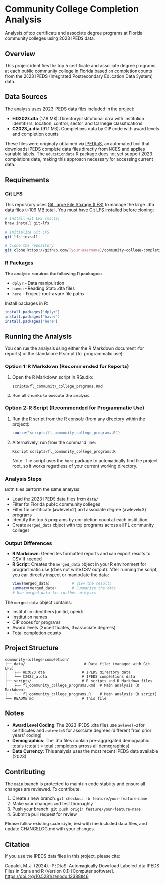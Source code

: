 # Community College Completion Analysis

Analysis of top certificate and associate degree programs at Florida community colleges using 2023 IPEDS data.

## Overview

This project identifies the top 5 certificate and associate degree programs at each public community college in Florida based on completion counts from the 2023 IPEDS (Integrated Postsecondary Education Data System) data.

## Data Sources

The analysis uses 2023 IPEDS data files included in the project:

- **HD2023.dta** (17.8 MB): Directory/institutional data with institution identifiers, location, control, sector, and Carnegie classifications
- **C2023_a.dta** (91.1 MB): Completions data by CIP code with award levels and completion counts

These files were originally obtained via [IPEDtaS](https://github.com/ttalVlatt/IPEDtaS), an automated tool that downloads IPEDS complete data files directly from NCES and applies variable labels. The `educationdata` R package does not yet support 2023 completions data, making this approach necessary for accessing current data.

## Requirements

### Git LFS

This repository uses [Git Large File Storage (LFS)](https://git-lfs.github.com/) to manage the large .dta data files (~109 MB total). You must have Git LFS installed before cloning:

```bash
# Install Git LFS (macOS)
brew install git-lfs

# Initialize Git LFS
git lfs install

# Clone the repository
git clone https://github.com/[your-username]/community-college-completion.git
```

### R Packages

The analysis requires the following R packages:

- `dplyr` - Data manipulation
- `haven` - Reading Stata .dta files
- `here` - Project-root-aware file paths

Install packages in R:

```r
install.packages('dplyr')
install.packages('haven')
install.packages('here')
```

## Running the Analysis

You can run the analysis using either the R Markdown document (for reports) or the standalone R script (for programmatic use):

### Option 1: R Markdown (Recommended for Reports)

1. Open the R Markdown script in RStudio:
   ```
   scripts/fl_community_college_programs.Rmd
   ```

2. Run all chunks to execute the analysis

### Option 2: R Script (Recommended for Programmatic Use)

1. Run the R script from the R console (from any directory within the project):
   ```r
   source("scripts/fl_community_college_programs.R")
   ```

2. Alternatively, run from the command line:
   ```bash
   Rscript scripts/fl_community_college_programs.R
   ```

   Note: The script uses the `here` package to automatically find the project root, so it works regardless of your current working directory.

### Analysis Steps

Both files perform the same analysis:
- Load the 2023 IPEDS data files from `data/`
- Filter for Florida public community colleges
- Filter for certificate (awlevel=2) and associate degree (awlevel=3) programs
- Identify the top 5 programs by completion count at each institution
- Create `merged_data` object with top programs across all FL community colleges

### Output Differences

- **R Markdown**: Generates formatted reports and can export results to CSV if needed
- **R Script**: Creates the `merged_data` object in your R environment for programmatic use (does not write CSV output). After running the script, you can directly inspect or manipulate the data:
  ```r
  View(merged_data)          # View the results
  summary(merged_data)       # Summarize the data
  # Use merged_data for further analysis
  ```

The `merged_data` object contains:
- Institution identifiers (unitid, opeid)
- Institution names
- CIP codes for programs
- Award levels (2=certificates, 3=associate degrees)
- Total completion counts

## Project Structure

```
community-college-completion/
├── data/                           # Data files (managed with Git LFS)
│   ├── HD2023.dta                 # IPEDS directory data
│   └── C2023_a.dta                # IPEDS completions data
├── scripts/                       # R scripts and R Markdown files
│   ├── fl_community_college_programs.Rmd  # Main analysis (R Markdown)
│   └── fl_community_college_programs.R    # Main analysis (R script)
└── README.md                      # This file
```

## Notes

- **Award Level Coding**: The 2023 IPEDS .dta files use `awlevel=2` for certificates and `awlevel=3` for associate degrees (different from prior years' coding)
- **Demographics**: The .dta files contain pre-aggregated demographic totals (ctotalt = total completers across all demographics)
- **Data Currency**: This analysis uses the most recent IPEDS data available (2023)

## Contributing

The `main` branch is protected to maintain code stability and ensure all changes are reviewed. To contribute:

1. Create a new branch: `git checkout -b feature/your-feature-name`
2. Make your changes and test thoroughly
3. Push your branch: `git push origin feature/your-feature-name`
4. Submit a pull request for review

Please follow existing code style, test with the included data files, and update CHANGELOG.md with your changes.

## Citation

If you use the IPEDS data files in this project, please cite:

Capaldi, M. J. (2024). IPEDtaS: Automagically Download Labeled .dta IPEDS Files in Stata and R (Version 0.1) [Computer software]. https://doi.org/10.5281/zenodo.13388846
